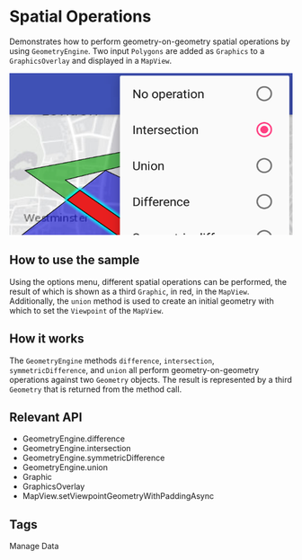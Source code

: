 # Spatial Operations
Demonstrates how to perform geometry-on-geometry spatial operations by using `GeometryEngine`. Two input `Polygons` are added as `Graphics` to a `GraphicsOverlay` and displayed in a `MapView`. 

![Spatial Operations App](spatial-operations.png)

## How to use the sample
Using the options menu, different spatial operations can be performed, the result of which is shown as a third `Graphic`, in red, in the `MapView`. Additionally, the `union` method is used to create an initial geometry with which to set the `Viewpoint` of the `MapView`.

## How it works
The `GeometryEngine` methods `difference`, `intersection`, `symmetricDifference`, and `union` all perform geometry-on-geometry operations against two `Geometry` objects. The result is represented by a third `Geometry` that is returned from the method call.

## Relevant API
* GeometryEngine.difference
* GeometryEngine.intersection
* GeometryEngine.symmetricDifference
* GeometryEngine.union
* Graphic
* GraphicsOverlay
* MapView.setViewpointGeometryWithPaddingAsync

## Tags
Manage Data